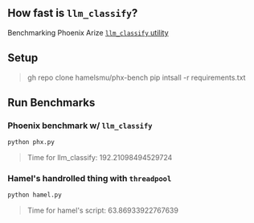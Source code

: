 ## How fast is `llm_classify`?

Benchmarking Phoenix Arize [`llm_classify` utility](https://docs.arize.com/phoenix/api/evals#phoenix.evals.llm_classify) 

## Setup
> gh repo clone hamelsmu/phx-bench
> pip intsall -r requirements.txt


## Run Benchmarks

### Phoenix benchmark w/ `llm_classify`

```bash
python phx.py
```
> Time for llm_classify: 192.21098494529724

### Hamel's handrolled thing with `threadpool`

```bash
python hamel.py
```
> Time for hamel's script: 63.86933922767639
